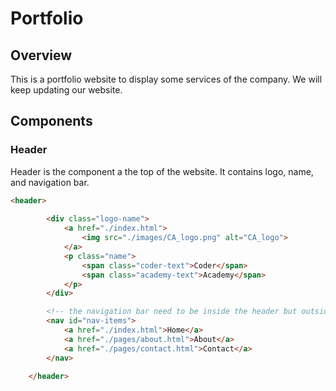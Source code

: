 # Portfolio

## Overview
This is a portfolio website to display some services of the company. We will keep updating our website.

## Components

### Header
Header is the component a the top of the website. It contains logo, name, and navigation bar.
```html
<header>
        
        <div class="logo-name">
            <a href="./index.html">
                <img src="./images/CA_logo.png" alt="CA_logo">
            </a>
            <p class="name">
                <span class="coder-text">Coder</span>
                <span class="academy-text">Academy</span>
            </p>
        </div>

        <!-- the navigation bar need to be inside the header but outside the logo name -->
        <nav id="nav-items">
            <a href="./index.html">Home</a>
            <a href="./pages/about.html">About</a>
            <a href="./pages/contact.html">Contact</a>
        </nav>

    </header>
```